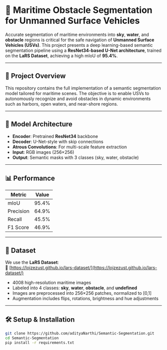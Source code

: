# 🌊 Maritime Obstacle Segmentation for Unmanned Surface Vehicles

Accurate segmentation of maritime environments into **sky**, **water**, and **obstacle** regions is critical for the safe navigation of **Unmanned Surface Vehicles (USVs)**. This project presents a deep learning-based semantic segmentation pipeline using a **ResNet34-based U-Net architecture**, trained on the **LaRS Dataset**, achieving a high mIoU of **95.4%**.

---

## 🚀 Project Overview

This repository contains the full implementation of a semantic segmentation model tailored for maritime scenes. The objective is to enable USVs to autonomously recognize and avoid obstacles in dynamic environments such as harbors, open waters, and near-shore regions.

---

## 🧠 Model Architecture

- **Encoder**: Pretrained **ResNet34** backbone
- **Decoder**: U-Net-style with skip connections
- **Atrous Convolutions**: For multi-scale feature extraction
- **Input**: RGB images (256×256)
- **Output**: Semantic masks with 3 classes (sky, water, obstacle)

---

## 📊 Performance

| Metric    | Value  |
|-----------|--------|
| mIoU      | 95.4%  |
| Precision | 64.9%  |
| Recall    | 45.5%  |
| F1 Score  | 46.9%  |

---

## 📁 Dataset

We use the **LaRS Dataset**:  
📂 [https://lojzezust.github.io/lars-dataset/](https://lojzezust.github.io/lars-dataset/)

- 4008 high-resolution maritime images
- Labeled into 4 classes: **sky**, **water**, **obstacle**, and **undefined**
- Images are preprocessed into 256×256 patches, normalized to [0,1]
- Augmentation includes flips, rotations, brightness and hue adjustments

---

## 🛠️ Setup & Installation

```bash
git clone https://github.com/adityaNarthi/Semantic-Segmentation.git
cd Semantic-Segmentation
pip install -r requirements.txt
